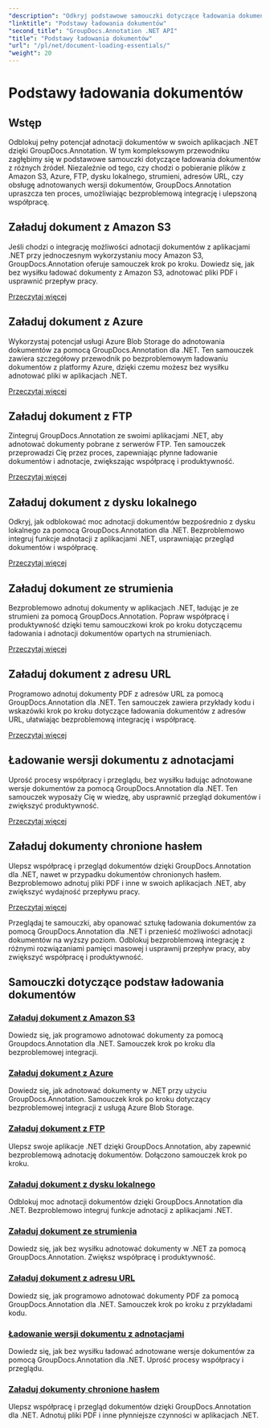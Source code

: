 ```yaml
---
"description": "Odkryj podstawowe samouczki dotyczące ładowania dokumentów za pomocą GroupDocs.Annotation .NET. Bezproblemowa integracja z Amazon S3, Azure, FTP, dyskiem lokalnym, strumieniami i innymi."
"linktitle": "Podstawy ładowania dokumentów"
"second_title": "GroupDocs.Annotation .NET API"
"title": "Podstawy ładowania dokumentów"
"url": "/pl/net/document-loading-essentials/"
"weight": 20
---
```


# Podstawy ładowania dokumentów

## Wstęp

Odblokuj pełny potencjał adnotacji dokumentów w swoich aplikacjach .NET dzięki GroupDocs.Annotation. W tym kompleksowym przewodniku zagłębimy się w podstawowe samouczki dotyczące ładowania dokumentów z różnych źródeł. Niezależnie od tego, czy chodzi o pobieranie plików z Amazon S3, Azure, FTP, dysku lokalnego, strumieni, adresów URL, czy obsługę adnotowanych wersji dokumentów, GroupDocs.Annotation upraszcza ten proces, umożliwiając bezproblemową integrację i ulepszoną współpracę.

## Załaduj dokument z Amazon S3
Jeśli chodzi o integrację możliwości adnotacji dokumentów z aplikacjami .NET przy jednoczesnym wykorzystaniu mocy Amazon S3, GroupDocs.Annotation oferuje samouczek krok po kroku. Dowiedz się, jak bez wysiłku ładować dokumenty z Amazon S3, adnotować pliki PDF i usprawnić przepływ pracy.

[Przeczytaj więcej](./load-document-from-amazon-s3/)

## Załaduj dokument z Azure
Wykorzystaj potencjał usługi Azure Blob Storage do adnotowania dokumentów za pomocą GroupDocs.Annotation dla .NET. Ten samouczek zawiera szczegółowy przewodnik po bezproblemowym ładowaniu dokumentów z platformy Azure, dzięki czemu możesz bez wysiłku adnotować pliki w aplikacjach .NET.

[Przeczytaj więcej](./load-document-from-azure/)

## Załaduj dokument z FTP
Zintegruj GroupDocs.Annotation ze swoimi aplikacjami .NET, aby adnotować dokumenty pobrane z serwerów FTP. Ten samouczek przeprowadzi Cię przez proces, zapewniając płynne ładowanie dokumentów i adnotacje, zwiększając współpracę i produktywność.

[Przeczytaj więcej](./load-document-from-ftp/)

## Załaduj dokument z dysku lokalnego
Odkryj, jak odblokować moc adnotacji dokumentów bezpośrednio z dysku lokalnego za pomocą GroupDocs.Annotation dla .NET. Bezproblemowo integruj funkcje adnotacji z aplikacjami .NET, usprawniając przegląd dokumentów i współpracę.

[Przeczytaj więcej](./load-document-from-local-disk/)

## Załaduj dokument ze strumienia
Bezproblemowo adnotuj dokumenty w aplikacjach .NET, ładując je ze strumieni za pomocą GroupDocs.Annotation. Popraw współpracę i produktywność dzięki temu samouczkowi krok po kroku dotyczącemu ładowania i adnotacji dokumentów opartych na strumieniach.

[Przeczytaj więcej](./load-document-from-stream/)

## Załaduj dokument z adresu URL
Programowo adnotuj dokumenty PDF z adresów URL za pomocą GroupDocs.Annotation dla .NET. Ten samouczek zawiera przykłady kodu i wskazówki krok po kroku dotyczące ładowania dokumentów z adresów URL, ułatwiając bezproblemową integrację i współpracę.

[Przeczytaj więcej](./load-document-from-url/)

## Ładowanie wersji dokumentu z adnotacjami
Uprość procesy współpracy i przeglądu, bez wysiłku ładując adnotowane wersje dokumentów za pomocą GroupDocs.Annotation dla .NET. Ten samouczek wyposaży Cię w wiedzę, aby usprawnić przegląd dokumentów i zwiększyć produktywność.

[Przeczytaj więcej](./loading-annotated-document-version/)

## Załaduj dokumenty chronione hasłem
Ulepsz współpracę i przegląd dokumentów dzięki GroupDocs.Annotation dla .NET, nawet w przypadku dokumentów chronionych hasłem. Bezproblemowo adnotuj pliki PDF i inne w swoich aplikacjach .NET, aby zwiększyć wydajność przepływu pracy.

[Przeczytaj więcej](./load-password-protected-documents/)

Przeglądaj te samouczki, aby opanować sztukę ładowania dokumentów za pomocą GroupDocs.Annotation dla .NET i przenieść możliwości adnotacji dokumentów na wyższy poziom. Odblokuj bezproblemową integrację z różnymi rozwiązaniami pamięci masowej i usprawnij przepływ pracy, aby zwiększyć współpracę i produktywność.
## Samouczki dotyczące podstaw ładowania dokumentów
### [Załaduj dokument z Amazon S3](./load-document-from-amazon-s3/)
Dowiedz się, jak programowo adnotować dokumenty za pomocą Groupdocs.Annotation dla .NET. Samouczek krok po kroku dla bezproblemowej integracji.
### [Załaduj dokument z Azure](./load-document-from-azure/)
Dowiedz się, jak adnotować dokumenty w .NET przy użyciu GroupDocs.Annotation. Samouczek krok po kroku dotyczący bezproblemowej integracji z usługą Azure Blob Storage.
### [Załaduj dokument z FTP](./load-document-from-ftp/)
Ulepsz swoje aplikacje .NET dzięki GroupDocs.Annotation, aby zapewnić bezproblemową adnotację dokumentów. Dołączono samouczek krok po kroku.
### [Załaduj dokument z dysku lokalnego](./load-document-from-local-disk/)
Odblokuj moc adnotacji dokumentów dzięki GroupDocs.Annotation dla .NET. Bezproblemowo integruj funkcje adnotacji z aplikacjami .NET.
### [Załaduj dokument ze strumienia](./load-document-from-stream/)
Dowiedz się, jak bez wysiłku adnotować dokumenty w .NET za pomocą GroupDocs.Annotation. Zwiększ współpracę i produktywność.
### [Załaduj dokument z adresu URL](./load-document-from-url/)
Dowiedz się, jak programowo adnotować dokumenty PDF za pomocą GroupDocs.Annotation dla .NET. Samouczek krok po kroku z przykładami kodu.
### [Ładowanie wersji dokumentu z adnotacjami](./loading-annotated-document-version/)
Dowiedz się, jak bez wysiłku ładować adnotowane wersje dokumentów za pomocą GroupDocs.Annotation dla .NET. Uprość procesy współpracy i przeglądu.
### [Załaduj dokumenty chronione hasłem](./load-password-protected-documents/)
Ulepsz współpracę i przegląd dokumentów dzięki GroupDocs.Annotation dla .NET. Adnotuj pliki PDF i inne płynniejsze czynności w aplikacjach .NET.